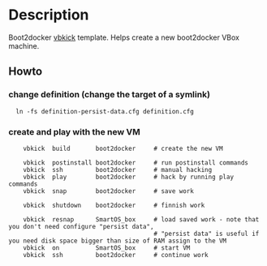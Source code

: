 # Description

Boot2docker [vbkick](https://github.com/wilas/vbkick) template. Helps create a new boot2docker VBox machine.

## Howto

### change definition (change the target of a symlink)
```
  ln -fs definition-persist-data.cfg definition.cfg
```

### create and play with the new VM
```
    vbkick  build       boot2docker     # create the new VM

    vbkick  postinstall boot2docker     # run postinstall commands
    vbkick  ssh         boot2docker     # manual hacking
    vbkick  play        boot2docker     # hack by running play commands
    vbkick  snap        boot2docker     # save work

    vbkick  shutdown    boot2docker     # finnish work

    vbkick  resnap      SmartOS_box     # load saved work - note that you don't need configure "persist data",
                                        # "persist data" is useful if you need disk space bigger than size of RAM assign to the VM
    vbkick  on          SmartOS_box     # start VM
    vbkick  ssh         boot2docker     # continue work
```
